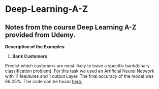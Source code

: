 # Deep-Learning-A-Z

## Notes from the course Deep Learning A-Z provided from Udemy.


**Description of the Examples**:

1) **Bank Customers**

Predict which customers are most likely to leave a specific bank(binary classification problem). 
For this task we used an Artificial Neural  Network with 11 feautures and 1 output Layer. The final accuracy of the model was 86.25%. 
The code can be found <a href="https://github.com/gpsyrou/Deep-Learning-A-Z/blob/master/bank_customers_pred.py"> here </a>.
